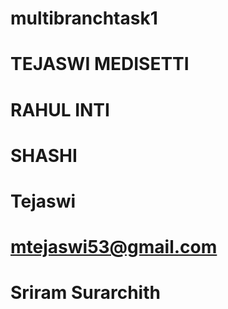# multibranchtask1
# TEJASWI MEDISETTI
# RAHUL INTI
# SHASHI
# Tejaswi
# mtejaswi53@gmail.com
# Sriram Surarchith